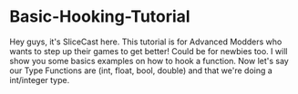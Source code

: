 # Basic-Hooking-Tutorial
Hey guys, it's SliceCast here. This tutorial is for Advanced Modders who wants to step up their games to get better! Could be for newbies too. I will show you some basics examples on how to hook a function.  Now let's say our Type Functions are (int, float, bool, double) and that we're doing a int/integer type.
